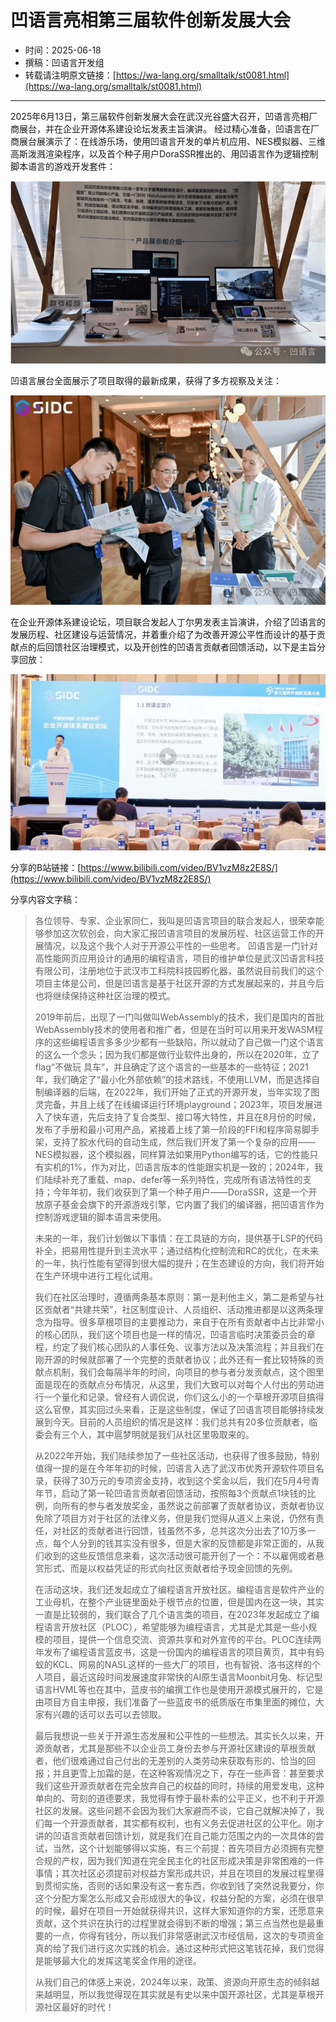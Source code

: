 # 凹语言亮相第三届软件创新发展大会

- 时间：2025-06-18
- 撰稿：凹语言开发组
- 转载请注明原文链接：[https://wa-lang.org/smalltalk/st0081.html](https://wa-lang.org/smalltalk/st0081.html)

---

2025年6月13日，第三届软件创新发展大会在武汉光谷盛大召开，凹语言亮相厂商展台，并在企业开源体系建设论坛发表主旨演讲。
经过精心准备，凹语言在厂商展台展演示了：在线游乐场，使用凹语言开发的单片机应用、NES模拟器、三维高斯泼溅渲染程序，以及首个种子用户DoraSSR推出的、用凹语言作为逻辑控制脚本语言的游戏开发套件：

![](/st0081-01.png)

凹语言展台全面展示了项目取得的最新成果，获得了多方视察及关注：

![](/st0081-02.png)

在企业开源体系建设论坛，项目联合发起人丁尔男发表主旨演讲，介绍了凹语言的发展历程、社区建设与运营情况，并着重介绍了为改善开源公平性而设计的基于贡献点的后回馈社区治理模式，以及开创性的凹语言贡献者回馈活动，以下是主旨分享回放：

[![](/st0081-03.png)](https://www.bilibili.com/video/BV1vzM8z2E8S/)

分享的B站链接：[https://www.bilibili.com/video/BV1vzM8z2E8S/](https://www.bilibili.com/video/BV1vzM8z2E8S/)

分享内容文字稿：

> 各位领导、专家、企业家同仁，我叫是凹语言项目的联合发起人，很荣幸能够参加这次软创会，向大家汇报凹语言项目的发展历程、社区运营工作的开展情况，以及这个我个人对于开源公平性的一些思考。 凹语言是一门针对高性能网页应用设计的通用的编程语言，项目的维护单位是武汉凹语言科技有限公司，注册地位于武汉市工科院科技园孵化器，虽然说目前我们的这个项目主体是公司，但是凹语言是基于社区开源的方式发展起来的，并且今后也将继续保持这种社区治理的模式。
>
>
> 2019年前后，出现了一门叫做叫WebAssembly的技术，我们是国内的首批WebAssembly技术的使用者和推广者，但是在当时可以用来开发WASM程序的这些编程语言多多少少都有一些缺陷，所以就动了自己做一门这个语言的这么一个念头；因为我们都是做行业软件出身的，所以在2020年，立了flag“不做玩 具车”，并且确定了这个语言的一些基本的一些特征；2021年，我们确定了“最小化外部依赖”的技术路线，不使用LLVM，而是选择自制编译器的后端，在2022年，我们开始了正式的开源开发，当年实现了图灵完备，并且上线了在线编译运行环境playground；2023年，项目发展进入了快车道，先后支持了复合类型、接口等大特性，并且在8月份的时候，发布了手册和最小可用产品，紧接着上线了第一阶段的FFI和程序简易脚手架，支持了胶水代码的自动生成，然后我们开发了第一个复杂的应用——NES模拟器，这个模拟器，同样算法如果用Python编写的话，它的性能只有实机的1%，作为对比，凹语言版本的性能跟实机是一致的；2024年，我们陆续补充了重载、map、defer等一系列特性，完成所有语法特性的支持；今年年初，我们收获到了第一个种子用户——DoraSSR，这是一个开放原子基金会旗下的开源游戏引擎，它内置了我们的编译器，把凹语言作为控制游戏逻辑的脚本语言来使用。
>
>
> 未来的一年，我们计划做以下事情：在工具链的方向，提供基于LSP的代码补全，把易用性提升到主流水平；通过结构化控制流和RC的优化，在未来的一年，执行性能有望得到很大幅的提升；在生态建设的方向，我们将开始在生产环境中进行工程化试用。
>
>
> 我们在社区治理时，遵循两条基本原则：第一是利他主义，第二是希望与社区贡献者“共建共荣”，社区制度设计、人员组织、活动推进都是以这两条理念为指导。很多草根项目的主要推动力，来自于在所有贡献者中占比非常小的核心团队，我们这个项目也是一样的情况，凹语言临时决策委员会的章程，约定了我们核心团队的人事任免、议事方法以及决策流程；并且我们在刚开源的时候就部署了一个完整的贡献者协议；此外还有一套比较特殊的贡献点机制，我们会每隔半年的时间，向项目的参与者分发贡献点，这个图里面是现在的贡献点分布情况，从这里，我们大致可以对每个人付出的劳动进行一个量化和记录。曾经有人调侃说，你们这么小的一个草根开源项目搞得这么官僚，其实回过头来看，正是这些制度，保证了凹语言项目能够持续发展到今天。目前的人员组织的情况是这样：我们总共有20多位贡献者，临委会有三个人，其中扈梦明就是我们从社区里吸取来的。
>
>
> 从2022年开始，我们陆续参加了一些社区活动，也获得了很多鼓励，特别值得一提的是在今年年初的时候，凹语言入选了武汉市优秀开源软件项目名录，获得了30万元的专项资金支持，收到这个奖金以后，我们在5月4号青年节，启动了第一轮凹语言贡献者回馈活动，按照每3个贡献点1块钱的比例，向所有的参与者发放奖金，虽然说之前部署了贡献者协议，贡献者协议免除了项目方对于社区的法律义务，但是我们觉得从道义上来说，仍然有责任，对社区的贡献者进行回馈，钱虽然不多，总共这次分出去了10万多一点，每个人分到的钱其实没有很多，但是大家的反馈都是非常正面的，从我们收到的这些反馈信息来看，这次活动很可能开创了一个：不以雇佣或者悬赏形式、而是以权益凭证的形式向社区贡献者给予现金回馈的先例。
>
>
> 在活动这块，我们还发起成立了编程语言开放社区。编程语言是软件产业的工业母机，在整个产业链里面处于根节点的位置，但是国内在这一块，其实一直是比较弱的，我们联合了几个语言类的项目，在2023年发起成立了编程语言开放社区（PLOC），希望能够为编程语言，尤其是尤其是一些小规模的项目，提供一个信息交流、资源共享和对外宣传的平台。PLOC连续两年发布了编程语言蓝皮书，这是一份国内的编程语言的项目黄页，其中有蚂蚁的KCL、网易的NASL这样的一些大厂的项目，也有智锐、洛书这样的个人项目，最近这段时间发展速度非常快的AI原生语言Moonbit月兔、标记型语言HVML等也在其中，蓝皮书的编撰工作也是使用开源模式展开的，它是由项目方自主申报，我们准备了一些蓝皮书的纸质版在市集里面的摊位，大家有兴趣的话可以去可以去领取。
>
>
> 最后我想说一些关于开源生态发展和公平性的一些想法。其实长久以来，开源贡献者，尤其是那些不以企业员工身份去参与开源社区建设的草根贡献者，他们很难通过自己付出的无差别的人类劳动来获取有形的、恰当的回报；并且更雪上加霜的是，在这种客观情况之下，存在一些声音：甚至要求我们这些开源贡献者在完全放弃自己的权益的同时，持续的用爱发电，这种单向的、苛刻的道德要求，我觉得有悖于最朴素的公平正义，也不利于开源社区的发展。这些问题不会因为我们大家避而不谈，它自己就解决掉了，我们每一个开源贡献者，其实都有权利，也有义务去促进社区的公平化。刚才讲的凹语言贡献者回馈计划，就是我们在自己能力范围之内的一次具体的尝试，当然，这个计划能够得以实施，有三个前提：首先项目方必须拥有完整合规的产权，因为我们知道在完全民主化的社区形成决策是非常困难的一件事情；其次社区必须提前对权益方案形成共识，并且在项目的发展过程里得到贯彻实施，否则的话如果没有这一套东西，你收到钱了突然说我要分，你这个分配方案怎么形成又会形成很大的争议，权益分配的方案，必须在很早的时候，最好在项目一开始就获得共识，这样大家知道你的方案，还愿意来贡献，这个共识在执行的过程里就会得到不断的增强；第三点当然也是最重要的一点，你得有钱分，所以我们非常感谢武汉市经信局，这次的专项资金真的给了我们进行这次实践的机会。通过这种形式把这笔钱花掉，我们觉得是能够最大化的发挥这笔奖金作用的途径。
>
>
> 从我们自己的体感上来说，2024年以来，政策、资源向开原生态的倾斜越来越明显，所以我觉得现在其实就是有史以来中国开源社区，尤其是草根开源社区最好的时代！
